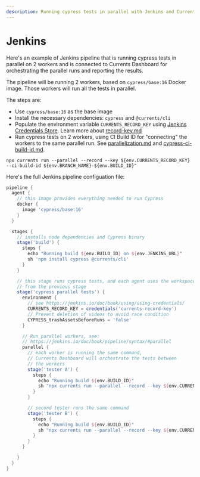 ```yaml
---
description: Running cypress tests in parallel with Jenkins and Currents Dashboard
---
```


# Jenkins

Here's an example of Jenkins pipeline that is running cypress tests in parallel on 2 workers and is connected to Currents Dashboard for orchestrating the parallel runs and reporting the results.&#x20;

The pipeline will be running 2 workers, based on `cypress/base:16` Docker image. Those workers will run all the tests in parallel.

The steps are:

* Use `cypress/base:16` as the base image
* Install the necessary dependencies: `cypress` and `@currents/cli`
* Populate the environment variable `CURRENTS_RECORD_KEY` using [Jenkins Credentials Store](https://jenkins.io/doc/book/using/using-credentials/). Learn more about [record-key.md](../guides/record-key.md "mention")
* Run cypress tests on 2 workers, using CI Build ID for "connecting" the workers to the same parallel run. See [parallelization.md](../guides/parallelization.md "mention") and [cypress-ci-build-id.md](../guides/cypress-ci-build-id.md "mention").

```
npx currents run --parallel --record --key ${env.CURRENTS_RECORD_KEY} --ci-build-id ${env.BRANCH_NAME}-${env.BUILD_ID}"
```

Here's the full Jenkins pipeline configuation file:

```groovy
pipeline {
  agent {
    // this image provides everything needed to run Cypress
    docker {
      image 'cypress/base:16'
    }
  }

  stages {
    // installs node dependencies and Cypress binary
    stage('build') {
      steps {
        echo "Running build ${env.BUILD_ID} on ${env.JENKINS_URL}"
        sh 'npm install cypress @currents/cli'
      }
    }

    // this stage runs cypress tests, and each agent uses the workspace
    // from the previous stage
    stage('cypress parallel tests') {
      environment {
        // see https://jenkins.io/doc/book/using/using-credentials/
        CURRENTS_RECORD_KEY = credentials('currents-record-key')
        // Prevent deletion of videos to avoid race condition
        CYPRESS_trashAssetsBeforeRuns = 'false'
      }

      // Run parallel workers, see:
      // https://jenkins.io/doc/book/pipeline/syntax/#parallel
      parallel {
        // each worker is running the same command, 
        // Currents Dashboard will orchestrate the tests between 
        // the workers
        stage('tester A') {
          steps {
            echo "Running build ${env.BUILD_ID}"
            sh "npx currents run --parallel --record --key ${env.CURRENTS_RECORD_KEY} --ci-build-id ${env.BRANCH_NAME}-${env.BUILD_ID}""
          }
        }

        // second tester runs the same command
        stage('tester B') {
          steps {
            echo "Running build ${env.BUILD_ID}"
            sh "npx currents run --parallel --record --key ${env.CURRENTS_RECORD_KEY} --ci-build-id ${env.BRANCH_NAME}-${env.BUILD_ID}""
          }
        }
      }

    }
  }
}
```
